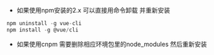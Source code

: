 + 如果使用npm安装的2.x 可以直接用命令卸载 并重新安装
```js
npm uninstall -g vue-cli
npm install -g @vue/cli
```
+ 如果使用cnpm 需要删除相应环境包里的node_modules 然后重新安装
